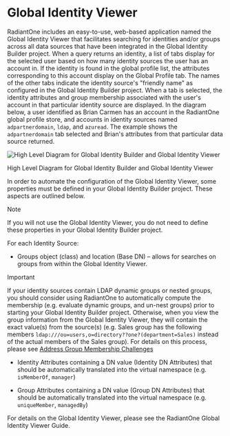 # Global Identity Viewer

RadiantOne includes an easy-to-use, web-based application named the Global Identity Viewer that facilitates searching for identities and/or groups across all data sources that have been integrated in the Global Identity Builder project. When a query returns an identity, a list of tabs display for the selected user based on how many identity sources the user has an account in. If the identity is found in the global profile list, the attributes corresponding to this account display on the Global Profile tab. The names of the other tabs indicate the identity source's "friendly name" as configured in the Global Identity Builder project. When a tab is selected, the identity attributes and group membership associated with the user's account in that particular identity source are displayed. In the diagram below, a user identified as Brian Carmen has an account in the RadiantOne global profile store, and accounts in identity sources named `adpartnerdomain`, `ldap`, and `azuread`. The example shows the `adpartnerdomain` tab selected and Brian's attributes from that particular data source returned.

![High Level Diagram for Global Identity Builder and Global Identity Viewer](./media/image11.png)

High Level Diagram for Global Identity Builder and Global Identity Viewer

In order to automate the configuration of the Global Identity Viewer, some properties must be defined in your Global Identity Builder project. These aspects are outlined below.

>[!note]
>If you will not use the Global Identity Viewer, you do not need to define these properties in your Global Identity Builder project.

For each Identity Source:

- Groups object (class) and location (Base DN) – allows for searches on groups from within the Global Identity Viewer.

>[!important]
>If your identity sources contain LDAP dynamic groups or nested groups, you should consider using RadiantOne to automatically compute the membership (e.g. evaluate dynamic groups, and un-nest groups) prior to starting your Global Identity Builder project. Otherwise, when you view the group information from the Global Identity Viewer, they will contain the exact value(s) from the source(s) (e.g. Sales group has the following members `ldap:///ou=users,o=directory??one?(department=Sales)` instead of the actual members of the Sales group). For details on this process, please see [Address Group Membership Challenges](#address-group-membership-challenges)

- Identity Attributes containing a DN value (Identity DN Attributes) that should be automatically translated into the virtual namespace (e.g. `isMemberOf`, `manager`)

- Group Attributes containing a DN value (Group DN Attributes) that should be automatically translated into the virtual namespace (e.g. `uniqueMember`, `managedBy`)

For details on the Global Identity Viewer, please see the RadiantOne Global Identity Viewer Guide.
